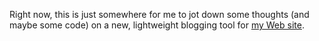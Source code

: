 Right now, this is just somewhere for me to jot down some thoughts (and maybe
some code) on a new, lightweight blogging tool for [my Web site][1].

[1]: http://bcat.name/
